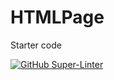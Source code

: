 # HTMLPage

Starter code 

[![GitHub Super-Linter](https://github.com/SHH-ICS/html-page-Kaidyn-Doshi/workflows/Lint%20Code%20Base/badge.svg)](https://github.com/marketplace/actions/super-linter)
